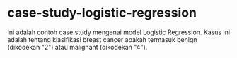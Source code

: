# case-study-logistic-regression
Ini adalah contoh case study mengenai model Logistic Regression. Kasus ini adalah tentang klasifikasi breast cancer apakah termasuk benign (dikodekan "2") atau malignant (dikodekan "4").
